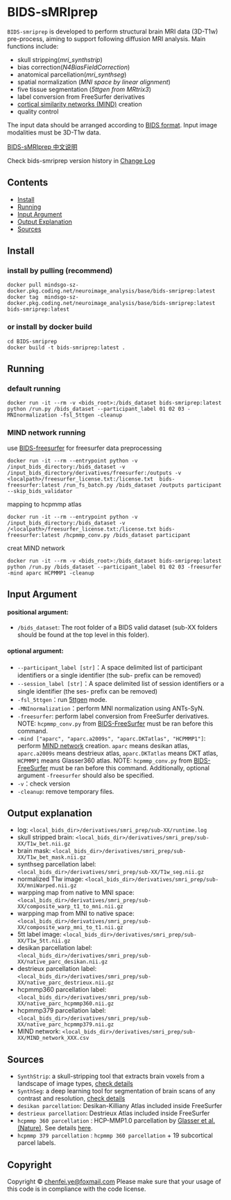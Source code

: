 

# BIDS-sMRIprep

`BIDS-smriprep` is developed to perform structural brain MRI data (3D-T1w) pre-process, aiming to support following diffusion MRI analysis. Main functions include:
- skull stripping(*mri_synthstrip*)
- bias correction(*N4BiasFieldCorrection*)
- anatomical parcellation(*mri_synthseg*)
- spatial normalization (*MNI space by linear alignment*)
- five tissue segmentation (*5ttgen from MRtrix3*)
- label conversion from FreeSurfer derivatives
- [cortical similarity networks (MIND)](https://doi.org/10.1038/s41593-023-01376-7) creation
- quality control

The input data should be arranged according to [BIDS format](https://bids.neuroimaging.io/). Input image modalities must be 3D-T1w data. 

[BIDS-sMRIprep 中文说明](resources/README_Chs.md)

Check bids-smriprep version history in [Change Log](resources/CHANGELOG.md)

## Contents
* [Install](#Install)
* [Running](#running)
* [Input Argument](#input-argument)
* [Output Explanation](#output-explanation)
* [Sources](#sources)

## Install
### install by pulling (recommend)
```
docker pull mindsgo-sz-docker.pkg.coding.net/neuroimage_analysis/base/bids-smriprep:latest
docker tag  mindsgo-sz-docker.pkg.coding.net/neuroimage_analysis/base/bids-smriprep:latest  bids-smriprep:latest
```

### or install by docker build
```
cd BIDS-smriprep
docker build -t bids-smriprep:latest .
```

## Running
### default running
```
docker run -it --rm -v <bids_root>:/bids_dataset bids-smriprep:latest python /run.py /bids_dataset --participant_label 01 02 03 -MNInormalization -fsl_5ttgen -cleanup
```

### MIND network running
use [BIDS-freesurfer](https://github.com/chenfei-ye/BIDS-freesurfer) for freesurfer data preprocessing
```
docker run -it --rm --entrypoint python -v /input_bids_directory:/bids_dataset -v /input_bids_directory/derivatives/freesurfer:/outputs -v <localpath>/freesurfer_license.txt:/license.txt  bids-freesurfer:latest /run_fs_batch.py /bids_dataset /outputs participant --skip_bids_validator
```
mapping to hcpmmp atlas
```
docker run -it --rm --entrypoint python -v /input_bids_directory:/bids_dataset -v /<localpath>/freesurfer_license.txt:/license.txt bids-freesurfer:latest /hcpmmp_conv.py /bids_dataset participant 
```
creat MIND network
```
docker run -it --rm -v <bids_root>:/bids_dataset bids-smriprep:latest python /run.py /bids_dataset --participant_label 01 02 03 -freesurfer -mind aparc HCPMMP1 -cleanup
```

## Input Argument
####   positional argument:
-   `/bids_dataset`: The root folder of a BIDS valid dataset (sub-XX folders should be found at the top level in this folder).

####   optional argument:
-   `--participant_label [str]`：A space delimited list of participant identifiers or a single identifier (the sub- prefix can be removed)
-   `--session_label [str]`：A space delimited list of session identifiers or a single identifier (the ses- prefix can be removed)
- `-fsl_5ttgen`：run [5ttgen](https://mrtrix.readthedocs.io/en/dev/reference/commands/5ttgen.html) mode.
- `-MNInormalization`：perform MNI normalization using ANTs-SyN.
- `-freesurfer`: perform label conversion from FreeSurfer derivatives. NOTE: `hcpmmp_conv.py` from [BIDS-FreeSurfer](https://github.com/chenfei-ye/BIDS-freesurfer) must be ran before this command. 
- `-mind ["aparc", "aparc.a2009s", "aparc.DKTatlas", "HCPMMP1"]`: perform [MIND network](https://doi.org/10.1038/s41593-023-01376-7) creation. `aparc`  means desikan atlas, `aparc.a2009s`  means destrieux atlas, `aparc.DKTatlas`  means DKT atlas, `HCPMMP1`  means Glasser360 atlas. NOTE: `hcpmmp_conv.py` from [BIDS-FreeSurfer](https://github.com/chenfei-ye/BIDS-freesurfer) must be ran before this command. Additionally, optional argument `-freesurfer` should also be specified. 
- `-v`：check version 
- `-cleanup`: remove temporary files.


## Output explanation
-   log:  `<local_bids_dir>/derivatives/smri_prep/sub-XX/runtime.log`
-   skull stripped brain:  `<local_bids_dir>/derivatives/smri_prep/sub-XX/T1w_bet.nii.gz`
-   brain mask:  `<local_bids_dir>/derivatives/smri_prep/sub-XX/T1w_bet_mask.nii.gz`
-   synthseg parcellation label:  `<local_bids_dir>/derivatives/smri_prep/sub-XX/T1w_seg.nii.gz`
-   normalized T1w image: `<local_bids_dir>/derivatives/smri_prep/sub-XX/mniWarped.nii.gz`
-   warpping map from native to MNI space:  `<local_bids_dir>/derivatives/smri_prep/sub-XX/composite_warp_t1_to_mni.nii.gz`
-   warpping map from MNI to native space:  `<local_bids_dir>/derivatives/smri_prep/sub-XX/composite_warp_mni_to_t1.nii.gz`
-  5tt label image:  `<local_bids_dir>/derivatives/smri_prep/sub-XX/T1w_5tt.nii.gz`
-  desikan parcellation label: `<local_bids_dir>/derivatives/smri_prep/sub-XX/native_parc_desikan.nii.gz`
-  destrieux parcellation label: `<local_bids_dir>/derivatives/smri_prep/sub-XX/native_parc_destrieux.nii.gz`
-  hcpmmp360 parcellation label: `<local_bids_dir>/derivatives/smri_prep/sub-XX/native_parc_hcpmmp360.nii.gz`
-  hcpmmp379 parcellation label: `<local_bids_dir>/derivatives/smri_prep/sub-XX/native_parc_hcpmmp379.nii.gz`
- MIND network: `<local_bids_dir>/derivatives/smri_prep/sub-XX/MIND_network_XXX.csv`

## Sources
- `SynthStrip`: a skull-stripping tool that extracts brain voxels from a landscape of image types, [check details](https://surfer.nmr.mgh.harvard.edu/docs/synthstrip/)
- `SynthSeg`: a deep learning tool for segmentation of brain scans of any contrast and resolution, [check details](https://github.com/BBillot/SynthSeg)
- `desikan parcellation`: Desikan-Killiany Atlas included inside FreeSurfer
- `destrieux parcellation`: Destrieux Atlas included inside FreeSurfer
- `hcpmmp 360 parcellation`  : HCP-MMP1.0 parcellation by  [Glasser et al. (Nature)](http://www.nature.com/nature/journal/v536/n7615/full/nature18933.html). See details  [here](https://cjneurolab.org/2016/11/22/hcp-mmp1-0-volumetric-nifti-masks-in-native-structural-space/).
- `hcpmmp 379 parcellation`  : `hcpmmp 360 parcellation` + 19 subcortical parcel labels.

## Copyright
Copyright © chenfei.ye@foxmail.com
Please make sure that your usage of this code is in compliance with the code license.


